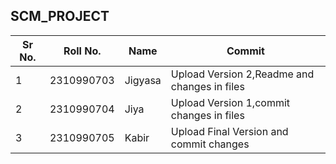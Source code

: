 <!DOCTYPE html>
<html lang="en">
<head>
    <meta charset="UTF-8">
    <meta name="viewport" content="width=device-width, initial-scale=1.0">
</head>
<body>

<h2>SCM_PROJECT</h2>

<table>
    <thead>
        <tr>
            <th>Sr No.</th>
            <th>Roll No.</th>
            <th>Name</th>
            <th>Commit</th>
        </tr>
    </thead>
    <tbody>
        <tr>
            <td>1</td>
            <td>2310990703</td>
            <td>Jigyasa</td>
            <td>Upload Version 2,Readme and changes in files</td>
        </tr>
        <tr>
            <td>2</td>
            <td>2310990704</td>
            <td>Jiya</td>
            <td>Upload Version 1,commit changes in files</td>
        </tr>
        <tr>
            <td>3</td>
            <td>2310990705</td>
            <td>Kabir</td>
            <td>Upload Final Version and commit changes</td>
        </tr>
    </tbody>
</table>

</body>
</html>
